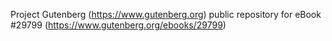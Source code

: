 Project Gutenberg (https://www.gutenberg.org) public repository for eBook #29799 (https://www.gutenberg.org/ebooks/29799)
